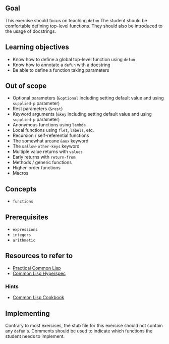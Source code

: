 ## Goal

This exercise should focus on teaching `defun` The student should be comfortable defining top-level functions. They should also be introduced to the usage of docstrings.

## Learning objectives

- Know how to define a global top-level function using `defun`
- Know how to annotate a `defun` with a docstring
- Be able to define a function taking parameters

## Out of scope

- Optional parameters (`&optional` including setting default value and using `supplied-p` parameter)
- Rest parameters (`&rest`)
- Keyword arguments (`&key` including setting default value and using `supplied-p` parameter)
- Anonymous functions using `lambda`
- Local functions using `flet`, `labels`, etc.
- Recursion / self-referential functions
- The somewhat arcane `&aux` keyword
- The `&allow-other-keys` keyword
- Multiple value returns with `values`
- Early returns with `return-from`
- Methods / generic functions
- Higher-order functions
- Macros

## Concepts

- `functions`

## Prerequisites

- `expressions`
- `integers`
- `arithmetic`

## Resources to refer to

- [Practical Common
  Lisp](http://www.gigamonkeys.com/book/functions.html)
- [Common Lisp Hyperspec](http://clhs.lisp.se/Body/m_defun.htm)

### Hints

- [Common Lisp
  Cookbook](https://lispcookbook.github.io/cl-cookbook/functions.html)

## Implementing

Contrary to most exercises, the stub file for this exercise should not
contain any `defun`'s. Comments should be used to indicate which
functions the student needs to implement.
